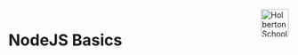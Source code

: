 <img  height="50px" align="right" src="https://apply.holbertonschool.com/holberton-logo.png" alt="Holberton School logo">

# NodeJS Basics
